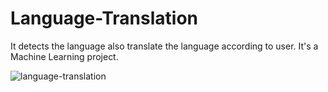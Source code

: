 # Language-Translation
It detects the language also translate the language according to user.
It's a Machine Learning project.
 
![language-translation](https://github.com/user-attachments/assets/ee26e880-93a8-4f90-bd96-ec2218c150a4)
